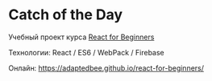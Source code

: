 # Catch of the Day
Учебный проект курса <a href="https://reactforbeginners.com/">React for Beginners</a>

Технологии: React / ES6 / WebPack / Firebase

Онлайн: https://adaptedbee.github.io/react-for-beginners/
